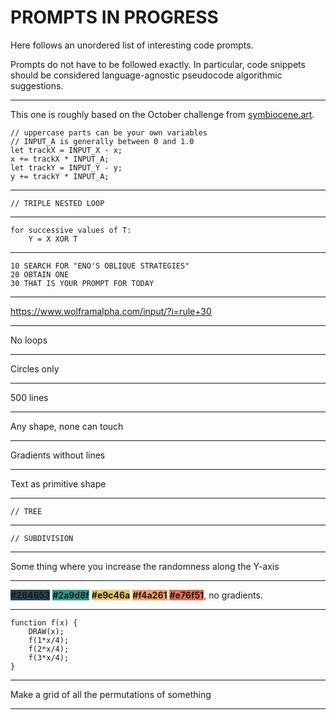 # PROMPTS IN PROGRESS

Here follows an unordered list of interesting code prompts.

Prompts do not have to be followed exactly. In particular, code snippets should be considered language-agnostic pseudocode algorithmic suggestions.

---

This one is roughly based on the October challenge from [symbiocene.art](https://symbiocene.art).

```
// uppercase parts can be your own variables
// INPUT_A is generally between 0 and 1.0
let trackX = INPUT_X - x;
x += trackX * INPUT_A;
let trackY = INPUT_Y - y;
y += trackY * INPUT_A;
```

---

```
// TRIPLE NESTED LOOP
```

---

```
for successive values of T:
    Y = X XOR T
```

---

```
10 SEARCH FOR "ENO'S OBLIQUE STRATEGIES"
20 OBTAIN ONE
30 THAT IS YOUR PROMPT FOR TODAY
```

---

https://www.wolframalpha.com/input/?i=rule+30

---

No loops

---

Circles only

---

500 lines

---

Any shape, none can touch

---

Gradients without lines

---

Text as primitive shape

---

```
// TREE
```

---

```
// SUBDIVISION
```

---

Some thing where you increase the randomness along the Y-axis

---

<b style="background-color: #264653">#264653</b>
<b style="background-color: #2a9d8f">#2a9d8f</b>
<b style="background-color: #e9c46a">#e9c46a</b>
<b style="background-color: #f4a261">#f4a261</b>
<b style="background-color: #e76f51">#e76f51</b>, no gradients.

---

```
function f(x) { 
    DRAW(x); 
    f(1*x/4); 
    f(2*x/4); 
    f(3*x/4); 
}
```

---

Make a grid of all the permutations of something

---

